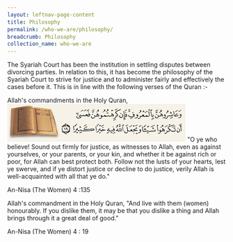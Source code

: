 ```yaml
---
layout: leftnav-page-content
title: Philosophy
permalink: /who-we-are/philosophy/
breadcrumb: Philosophy
collection_name: who-we-are
---
```

The Syariah Court has been the institution in settling disputes between divorcing parties. In relation to this, it has become the philosophy of the Syariah Court to strive for justice and to administer fairly and effectively the cases before it. This is in line with the following verses of the Quran :-

Allah's commandments in the Holy Quran,
![Allah's commandments in the Holy Quran](/images/arabic1b.gif)
"O ye who believe! Sound out firmly for justice, as witnesses to Allah, even as against yourselves, or your parents, or your kin, and whether it be against rich or poor, for Allah can best protect both. Follow not the lusts of your hearts, lest ye swerve, and if ye distort justice or decline to do justice, verily Allah is well-acquainted with all that ye do."

An-Nisa (The Women) 4 :135

Allah's commandment in the Holy Quran,
"And live with them (women) honourably. If you dislike them, it may be that you dislike a thing and Allah brings through it a great deal of good."

An-Nisa (The Women) 4 : 19
